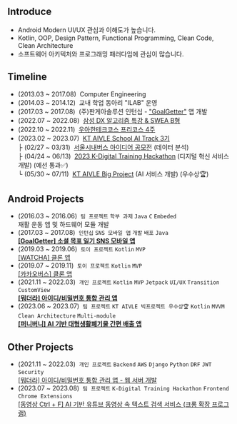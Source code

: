 ## Introduce

- Android Modern UI/UX 관심과 이해도가 높습니다.
- Kotlin, OOP, Design Pattern, Functional Programming, Clean Code, Clean Architecture
- 소프트웨어 아키텍처와 프로그래밍 패러다임에 관심이 많습니다.

## Timeline

- (2013.03 ~ 2017.08)&nbsp; Computer Engineering
- (2014.03 ~ 2014.12)&nbsp; 교내 학업 동아리 "ILAB" 운영
- (2017.03 ~ 2017.08)&nbsp; (주)판게아솔루션 인턴십 - ["GoalGetter"](https://play.google.com/store/apps/details?id=com.goalgetter.goalgetterapp) 앱 개발
- (2022.07 ~ 2022.08)&nbsp; [삼성 DX 알고리즘 특강 & SWEA B형](https://jsl663.tistory.com/45)
- (2022.10 ~ 2022.11)&nbsp; [우아한테크코스 프리코스 4주](https://jsl663.tistory.com/50)
- (2023.02 ~ 2023.07)&nbsp; [KT AIVLE School AI Track 3기](https://aivle.kt.co.kr)  
  ├ (02/27 ~ 03/31)&nbsp; [서울시내버스 아이디어 공모전](https://github.com/dev-loggi/2023-seoul-bus-contest) (데이터 분석)  
  ├ (04/24 ~ 06/13)&nbsp; [2023 K-Digital Training Hackathon](https://github.com/hackathon-AIVLE) (디지털 혁신 서비스 개발) (예선 통과✅)  
  └ (05/30 ~ 07/11)&nbsp; [KT AIVLE Big Project](https://github.com/KT-AIVLE-3rd-AI-Team10) (AI 서비스 개발) (우수상🏆)

## Android Projects

- (2016.03 ~ 2016.06)&nbsp; `팀 프로젝트` `학부 과제` `Java` `C` `Embeded`  
  재활 운동 앱 및 하드웨어 모듈 개발
- (2017.03 ~ 2017.08)&nbsp; `인턴십` `SNS 모바일 앱` `개발` `배포` `Java`  
  **[[GoalGetter] 소셜 목표 일기 SNS 모바일 앱](https://play.google.com/store/apps/details?id=com.goalgetter.goalgetterapp)**
- (2019.03 ~ 2019.06)&nbsp; `토이 프로젝트` `Kotlin` `MVP`  
  [[WATCHA] 클론 앱](https://github.com/Dev-Joco/watcha-clone)
- (2019.07 ~ 2019.11)&nbsp; `토이 프로젝트` `Kotlin` `MVP`  
  [[카카오버스] 클론 앱](https://github.com/Dev-Joco/kakaobus-clone)
- (2021.11 ~ 2022.03)&nbsp; `개인 프로젝트` `Kotlin` `MVP` `Jetpack` `UI/UX` `Transition` `CustomView`  
  **[[뭐더라] 아이디/비밀번호 통합 관리 앱](https://github.com/Dev-Joco/mwodeola-android)**
- (2023.06 ~ 2023.07)&nbsp; `팀 프로젝트` `KT AIVLE 빅프로젝트 우수상🏆` `Kotlin` `MVVM` `Clean Architecture` `Multi-module`  
  **[[퍼니버니] AI 기반 대형생활폐기물 간편 배출 앱](https://github.com/KT-AIVLE-3rd-AI-Team10/funibuni-fe-android)**

## Other Projects

- (2021.11 ~ 2022.03)&nbsp; `개인 프로젝트` `Backend` `AWS` `Django` `Python` `DRF` `JWT` `Security`  
  [[뭐더라] 아이디/비밀번호 통합 관리 앱 - 웹 서버 개발](https://github.com/Dev-Joco/mwodeola-web-server)
- (2023.07 ~ 2023.08)&nbsp; `팀 프로젝트` `K-Digital Training Hackathon` `Frontend` `Chrome Extensions`  
  [[동영상 Ctrl + F] AI 기반 유튜브 동영상 속 텍스트 검색 서비스 (크롬 확장 프로그램)](https://github.com/hackathon-AIVLE/video-ctrl-f-chrome-extensions)
